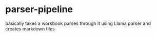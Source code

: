 # parser-pipeline
basically takes a workbook parses through it using Llama parser and creates markdown files

